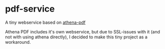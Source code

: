 # pdf-service
A tiny webservice based on [athena-pdf](https://github.com/arachnys/athenapdf)

Athena PDF includes it's own webservice, but due to SSL-issues with it (and not with using athena directly), I decided to make this tiny project as a workaround.
